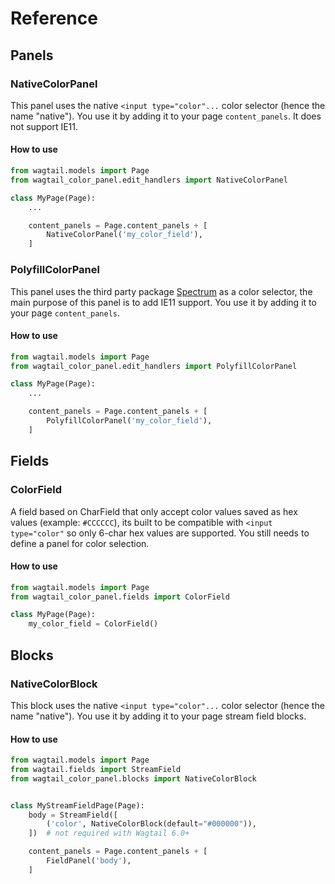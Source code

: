 # Reference

## Panels

### NativeColorPanel

This panel uses the native `<input type="color"...` color selector (hence the name "native"). You use it by adding it to your page `content_panels`. It does not support IE11.

#### How to use

```python
from wagtail.models import Page
from wagtail_color_panel.edit_handlers import NativeColorPanel

class MyPage(Page):
    ...

    content_panels = Page.content_panels + [
        NativeColorPanel('my_color_field'),
    ]
```


### PolyfillColorPanel

This panel uses the third party package [Spectrum](https://github.com/bgrins/spectrum) as a color selector, the main purpose of this panel is to add IE11 support. You use it by adding it to your page `content_panels`.

#### How to use

```python
from wagtail.models import Page
from wagtail_color_panel.edit_handlers import PolyfillColorPanel

class MyPage(Page):
    ...

    content_panels = Page.content_panels + [
        PolyfillColorPanel('my_color_field'),
    ]
```


## Fields

### ColorField

A field based on CharField that only accept color values saved as hex values (example: `#CCCCCC`), its built to be compatible with `<input type="color"` so only 6-char hex values are supported. You still needs to define a panel for color selection.

#### How to use

```python
from wagtail.models import Page
from wagtail_color_panel.fields import ColorField

class MyPage(Page):
    my_color_field = ColorField()
```


## Blocks

### NativeColorBlock

This block uses the native `<input type="color"...` color selector (hence the name "native"). You use it by adding it to your page stream field blocks.

#### How to use

```python
from wagtail.models import Page
from wagtail.fields import StreamField
from wagtail_color_panel.blocks import NativeColorBlock


class MyStreamFieldPage(Page):
    body = StreamField([
        ('color', NativeColorBlock(default="#000000")),
    ])  # not required with Wagtail 6.0+

    content_panels = Page.content_panels + [
        FieldPanel('body'),
    ]
```
